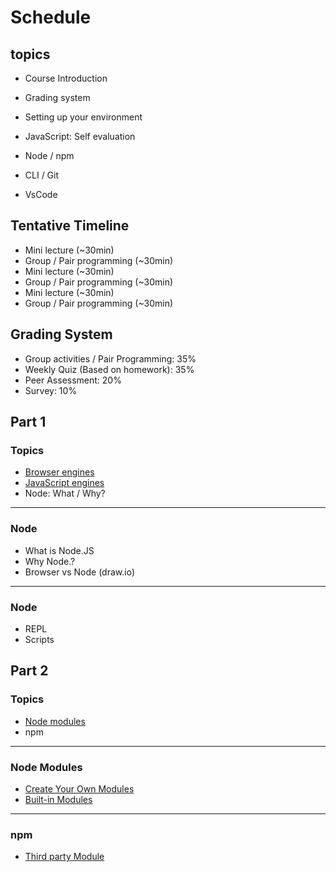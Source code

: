 # Schedule

## topics

- Course Introduction
- Grading system

- Setting up your environment
- JavaScript: Self evaluation

- Node / npm
- CLI / Git
- VsCode

## Tentative Timeline

- Mini lecture (~30min)
- Group / Pair programming (~30min)
- Mini lecture (~30min)
- Group / Pair programming (~30min)
- Mini lecture (~30min)
- Group / Pair programming (~30min)

## Grading System

- Group activities / Pair Programming: 35%
- Weekly Quiz (Based on homework): 35%
- Peer Assessment: 20%
- Survey: 10%

## Part 1

### Topics

- [Browser engines](https://en.wikipedia.org/wiki/Browser_engine)
- [JavaScript engines](https://en.wikipedia.org/wiki/JavaScript_engine)
- Node: What / Why?

---

### Node

- What is Node.JS
- Why Node.?
- Browser vs Node (draw.io)

---

### Node

- REPL
- Scripts

## Part 2

### Topics

- [Node modules](https://www.freecodecamp.org/news/what-are-node-modules/)
- npm

---

### Node Modules

- [Create Your Own Modules](https://www.w3schools.com/nodejs/nodejs_modules.asp)
- [Built-in Modules](https://www.w3schools.com/nodejs/nodejs_modules.asp)

---

### npm

- [Third party Module](https://www.npmjs.com/)
